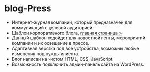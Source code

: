 # blog-Press
- Интернет-журнал компании, который предназначен для коммуникаций с целевой аудиторией.
- Шаблон корпоративного блога,  [главная страница >](https://olga-evdokimova.github.io/corporate-blog/)
- Данный шаблон подойдет для новостной ленты, мероприятий компании и их освещение в прессе. 
- Адаптивная верстка под все устройства, возможны любые изменения под нужды клиента. 
- Блог написан на чистом HTML, CSS, JavaScript.
- Возможность подключить админ-панель сайта на WordPress.
